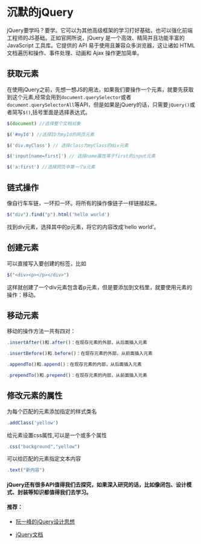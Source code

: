 # 沉默的jQuery

jQuery要学吗？要学。它可以为其他高级框架的学习打好基础，也可以强化前端工程师的JS基础。正如官网所说，jQuery 是一个高效、精简并且功能丰富的 JavaScript 工具库。它提供的 API 易于使用且兼容众多浏览器，这让诸如 HTML 文档遍历和操作、事件处理、动画和 Ajax 操作更加简单。

## 获取元素
在使用jQuery之前，先想一想JS的用法，如果我们要操作一个元素，就要先获取到这个元素,经常会用到`document.querySelector`或者`document.querySelectorAll`等API，但是如果是jQuery的话，只需要`jQuery()`或者简写`$()`,括号里面是选择表达式。
```js
$(document) //选择整个文档对象

$('#myId') //选择ID为myId的网页元素

$('div.myClass') // 选择class为myClass的div元素

$('input[name=first]') // 选择name属性等于first的input元素

$('a:first') //选择网页中第一个a元素
```
## 链式操作

像自行车车链，一环扣一环。将所有的操作像链子一样链接起来。

```js
$("div").find("p").html('hello world')
```
找到div元素，选择其中的p元素，将它的内容改成'hello world'。

## 创建元素

可以直接写入要创建的标签，比如
```js
$("<div><p></p></div>")
```
这样就创建了一个div元素包含着p元素，但是要添加到文档里，就要使用元素的操作：移动。

## 移动元素

移动的操作方法一共有四对：
```js
.insertAfter()和.after()：在现存元素的外部，从后面插入元素

.insertBefore()和.before()：在现存元素的外部，从前面插入元素

.appendTo()和.append()：在现存元素的内部，从后面插入元素

.prependTo()和.prepend()：在现存元素的内部，从前面插入元素
```

## 修改元素的属性

为每个匹配的元素添加指定的样式类名

```js
.addClass('yellow')
```
给元素设置css属性,可以是一个或多个属性
```js
.css("background","yellow")
```
可以给匹配的元素指定文本内容
```js
.text("新内容")
```

####  jQuery还有很多API值得我们去探究，如果深入研究的话，比如像闭包、设计模式、封装等知识都值得我们去学习。

#### 推荐：

* [阮一峰的jQuery设计思想](http://www.ruanyifeng.com/blog/2011/07/jquery_fundamentals.html)

* [jQuery文档](https://www.jquery123.com/)






